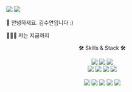   <a href="http://ksy4568.github.io/" target="_blank"><img src="https://img.shields.io/badge/Blog-f8df4f?style=flat-square&logo=GitHub%20Sponsors&logoColor=black"/></a>
  <a href="mailto:gsy4568@gmail.com" target="_blank"><img src="https://img.shields.io/badge/gsy4568@gmail.com-EA4335?style=flat-square&logo=Gmail&logoColor=black"/></a>


👋 안녕하세요. 김수연입니다 :)

🏃🏻‍♂️ 저는 지금까지

<div align='center'>
 
 🛠 Skills & Stack 🛠
 
  <img src="https://img.shields.io/badge/JavaScript-F7DF1E?style=flat-square&logo=javascript&logoColor=white"/>
  <img src="https://img.shields.io/badge/React.js-61DAFB?style=flat-square&logo=react&logoColor=white"/>
  <img src="https://img.shields.io/badge/TypeScript-3178C6?style=flat-square&logo=typescript&logoColor=white"/>
  <br />
  <img src="https://img.shields.io/badge/HTML5-E34F26?style=flat-square&logo=HTML5&logoColor=white" />
  <img src="https://img.shields.io/badge/CSS3-1572B6?style=flat-square&logo=CSS3&logoColor=white" />
  <img src="https://img.shields.io/badge/Styled_components-DB7093?style=flat-square&logo=StyledComponents&logoColor=white" />
  <img src="https://img.shields.io/badge/Sass-CC6699?style=flat-square&logo=Sass&logoColor=white" />
  <br />
  <br />
  <img src="https://img.shields.io/badge/Slack-4A154B?style=flat-square&logo=slack&logoColor=white" />
  <img src="https://img.shields.io/badge/Trello-0052CC?style=flat-square&logo=trello&logoColor=white" />
  <img src="https://img.shields.io/badge/Git-F05032?style=flat-square&logo=git&logoColor=white" />
  <img src="https://img.shields.io/badge/Github-181717?style=flat-square&logo=github&logoColor=white" />
  <img src="https://img.shields.io/badge/Notion-000000?style=flat-square&logo=notion&logoColor=white" />

